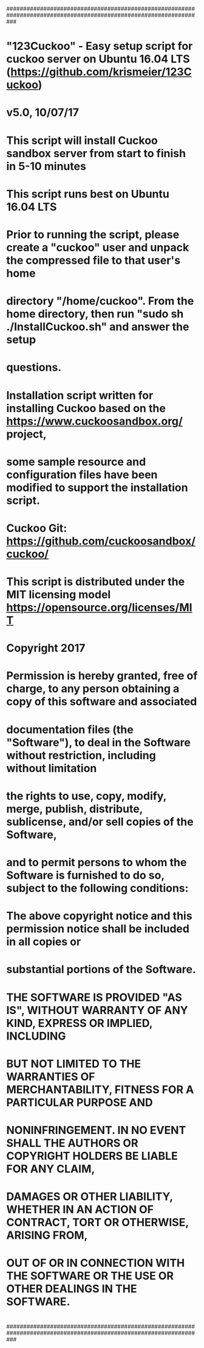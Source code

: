 ###################################################################################################################
# "123Cuckoo" - Easy setup script for cuckoo server on Ubuntu 16.04 LTS (https://github.com/krismeier/123Cuckoo)
# v5.0, 10/07/17
#
# This script will install Cuckoo sandbox server from start to finish in 5-10 minutes
# This script runs best on Ubuntu 16.04 LTS
#
# Prior to running the script, please create a "cuckoo" user and unpack the compressed file to that user's home
# directory "/home/cuckoo". From the home directory, then run "sudo sh ./InstallCuckoo.sh" and answer the setup
# questions.
#
# Installation script written for installing Cuckoo based on the https://www.cuckoosandbox.org/ project, 
# some sample resource and configuration files have been modified to support the installation script.
#
# Cuckoo Git: https://github.com/cuckoosandbox/cuckoo/
#
#
# This script is distributed under the MIT licensing model https://opensource.org/licenses/MIT
#
# Copyright 2017
# Permission is hereby granted, free of charge, to any person obtaining a copy of this software and associated 
# documentation files (the "Software"), to deal in the Software without restriction, including without limitation 
# the rights to use, copy, modify, merge, publish, distribute, sublicense, and/or sell copies of the Software, 
# and to permit persons to whom the Software is furnished to do so, subject to the following conditions:
#
# The above copyright notice and this permission notice shall be included in all copies or 
# substantial portions of the Software.
#
# THE SOFTWARE IS PROVIDED "AS IS", WITHOUT WARRANTY OF ANY KIND, EXPRESS OR IMPLIED, INCLUDING 
# BUT NOT LIMITED TO THE WARRANTIES OF MERCHANTABILITY, FITNESS FOR A PARTICULAR PURPOSE AND 
# NONINFRINGEMENT. IN NO EVENT SHALL THE AUTHORS OR COPYRIGHT HOLDERS BE LIABLE FOR ANY CLAIM, 
# DAMAGES OR OTHER LIABILITY, WHETHER IN AN ACTION OF CONTRACT, TORT OR OTHERWISE, ARISING FROM, 
# OUT OF OR IN CONNECTION WITH THE SOFTWARE OR THE USE OR OTHER DEALINGS IN THE SOFTWARE.
#
###################################################################################################################
